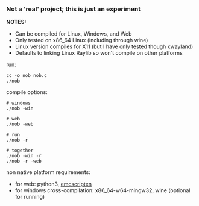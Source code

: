 ### Not a 'real' project; this is just an experiment

**NOTES:** 
- Can be compiled for Linux, Windows, and Web 
- Only tested on x86_64 Linux (including through wine)
- Linux version compiles for X11 (but I have only tested though xwayland)
- Defaults to linking Linux Raylib so won't compile on other platforms

run:
```
cc -o nob nob.c
./nob
```

compile options:
```
# windows
./nob -win

# web
./nob -web

# run
./nob -r

# together
./nob -win -r
./nob -r -web
```


non native platform requirements:
- for web: python3, [emcscripten](https://emscripten.org/docs/getting_started/downloads.html)
- for windows cross-compilation: x86_64-w64-mingw32, wine (optional for running)
